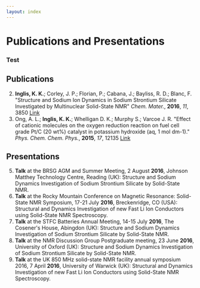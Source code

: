 ```yaml
---
layout: index
---
```

# Publications and Presentations
### Test

## Publications

2. **Inglis, K. K.**; Corley, J. P.; Florian, P.; Cabana, J.; Bayliss, R. D.; Blanc, F. "Structure and Sodium Ion Dynamics in Sodium Strontium Silicate Investigated by Multinuclear Solid-State NMR" *Chem. Mater.*, **2016**, *11*, 3850 [Link](http://pubs.acs.org/doi/abs/10.1021/acs.chemmater.6b00941)
1. Ong, A. L.; **Inglis, K. K.**; Whelligan D. K.; Murphy S.; Varcoe J. R. "Effect of cationic molecules on the oxygen reduction reaction on fuel cell grade Pt/C (20 wt%) catalyst in potassium hydroxide (aq, 1 mol dm-1)." *Phys. Chem. Chem. Phys.*, **2015**, *17*, 12135 [Link](http://pubs.rsc.org/en/content/articlehtml/2015/cp/c4cp04973j)


## Presentations

5. **Talk** at the BRSG AGM and Summer Meeting, 2 August **2016**, Johnson Matthey Technology Centre, Reading (UK): Structure and Sodium Dynamics Investigation of Sodium Strontium Silicate by Solid-State NMR.
4. **Talk** at the Rocky Mountain Conference on Magnetic Resonance: Solid-State NMR Symposium, 17-21 July **2016**, Breckenridge, CO (USA): Structural and Dynamics Investigation of new Fast Li Ion Conductors using Solid-State NMR Spectroscopy.
3. **Talk** at the STFC Batteries Annual Meeting, 14-15 July **2016**, The Cosener's House, Abingdon (UK): Structure and Sodium Dynamics Investigation of Sodium Strontium Silicate by Solid-State NMR.
2. **Talk** at the NMR Discussion Group Postgraduate meeting, 23 June **2016**, University of Oxford (UK): Structure and Sodium Dynamics Investigation of Sodium Strontium Silicate by Solid-State NMR.
1. **Talk** at the UK 850 MHz solid-state NMR facility annual symposium 2016, 7 April **2016**, University of Warwick (UK): Structural and Dynamics Investigation of new Fast Li Ion Conductors using Solid-State NMR Spectroscopy.
